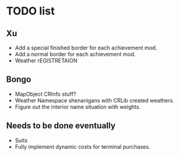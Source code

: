 # TODO list

## Xu

- Add a special finished border for each achievement mod.
- Add a normal border for each achievement mod.
- Weather rEGISTRETAION

## Bongo

- MapObject CRInfo stuff?
- Weather Namespace shenanigans with CRLib created weathers.
- Figure out the interior name situation with weights.

## Needs to be done eventually

- Suits
- Fully implement dynamic costs for terminal purchases.
